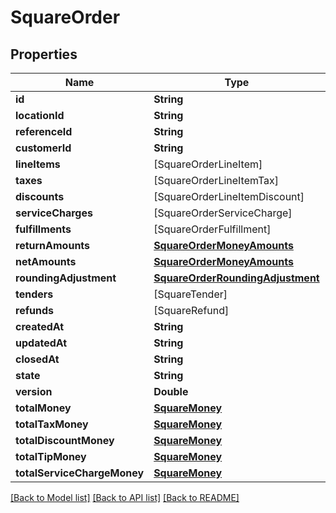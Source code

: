 # SquareOrder

## Properties
Name | Type | Description | Notes
------------ | ------------- | ------------- | -------------
**id** | **String** |  | [optional] 
**locationId** | **String** |  | [optional] 
**referenceId** | **String** |  | [optional] 
**customerId** | **String** |  | [optional] 
**lineItems** | [SquareOrderLineItem] |  | [optional] 
**taxes** | [SquareOrderLineItemTax] |  | [optional] 
**discounts** | [SquareOrderLineItemDiscount] |  | [optional] 
**serviceCharges** | [SquareOrderServiceCharge] |  | [optional] 
**fulfillments** | [SquareOrderFulfillment] |  | [optional] 
**returnAmounts** | [**SquareOrderMoneyAmounts**](SquareOrderMoneyAmounts.md) |  | [optional] 
**netAmounts** | [**SquareOrderMoneyAmounts**](SquareOrderMoneyAmounts.md) |  | [optional] 
**roundingAdjustment** | [**SquareOrderRoundingAdjustment**](SquareOrderRoundingAdjustment.md) |  | [optional] 
**tenders** | [SquareTender] |  | [optional] 
**refunds** | [SquareRefund] |  | [optional] 
**createdAt** | **String** |  | [optional] 
**updatedAt** | **String** |  | [optional] 
**closedAt** | **String** |  | [optional] 
**state** | **String** |  | [optional] 
**version** | **Double** |  | [optional] 
**totalMoney** | [**SquareMoney**](SquareMoney.md) |  | [optional] 
**totalTaxMoney** | [**SquareMoney**](SquareMoney.md) |  | [optional] 
**totalDiscountMoney** | [**SquareMoney**](SquareMoney.md) |  | [optional] 
**totalTipMoney** | [**SquareMoney**](SquareMoney.md) |  | [optional] 
**totalServiceChargeMoney** | [**SquareMoney**](SquareMoney.md) |  | [optional] 

[[Back to Model list]](../README.md#documentation-for-models) [[Back to API list]](../README.md#documentation-for-api-endpoints) [[Back to README]](../README.md)


